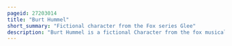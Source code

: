 ```yaml
---
pageid: 27203014
title: "Burt Hummel"
short_summary: "Fictional character from the Fox series Glee"
description: "Burt Hummel is a fictional Character from the fox musical Comedy-Drama Glee. The Character is portrayed by Actor Mike O'Malley, and first appeared on Glee in the fourth Episode of the first Season, 'Preggers'. Burt was developed by Glee Creators ryan Murphy Brad Falchuk and ian Brennan. He is the Father of Gay Glee Club Member Kurt Hummel and works as a Mechanic in Lima Ohio where the Series is set. He eventually begins a Relationship with Carole Hudson, the Mother of another Glee Club Member, Finn Hudson, and the two Marry in the second Season Episode 'Furt'. In the third Season Burt runs in a special congressional Election and Wins. O'Malley was a recurring Cast Member during the first Season and was upgraded to a Series Regular for the second Season of the Show but returned to the recurring Cast for the third Season Onward."
---
```

